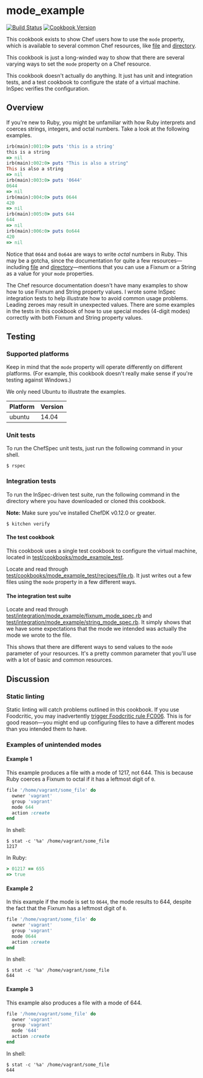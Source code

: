 # mode_example

[![Build Status](https://travis-ci.org/loom-cookbooks/mode_example.svg?branch=master)](https://travis-ci.org/loom-cookbooks/example) [![Cookbook Version](https://img.shields.io/cookbook/v/mode_example.svg)](https://supermarket.chef.io/cookbooks/mode_example)

This cookbook exists to show Chef users how to use the `mode` property, which is available to several common Chef resources, like [file][file] and [directory][directory].

This cookbook is just a long-winded way to show that there are several varying ways to set the `mode` property on a Chef resource.

This cookbook doesn't actually do anything. It just has unit and integration tests, and a test cookbook to configure the state of a virtual machine. InSpec verifies the configuration.

## Overview

If you're new to Ruby, you might be unfamiliar with how Ruby interprets and coerces strings, integers, and octal numbers. Take a look at the following examples.

```ruby
irb(main):001:0> puts 'this is a string'
this is a string
=> nil
irb(main):002:0> puts "This is also a string"
This is also a string
=> nil
irb(main):003:0> puts '0644'
0644
=> nil
irb(main):004:0> puts 0644
420
=> nil
irb(main):005:0> puts 644
644
=> nil
irb(main):006:0> puts 0o644
420
=> nil
```

Notice that `0644` and `0o644` are ways to write *octal* numbers in Ruby. This may be a gotcha, since the documentation for quite a few resources—including [file][file] and [directory][directory]—mentions that you can use a Fixnum or a String as a value for your `mode` properties.

The Chef resource documentation doesn't have many examples to show how to use Fixnum and String property values. I wrote some InSpec integration tests to help illustrate how to avoid common usage problems. Leading zeroes may result in unexpected values. There are some examples in the tests in this cookbook of how to use special modes (4-digit modes) correctly with both Fixnum and String property values.

## Testing

### Supported platforms

Keep in mind that the `mode` property will operate differently on different platforms. (For example, this cookbook doesn't really make sense if you're testing against Windows.)

We only need Ubuntu to illustrate the examples.

Platform | Version
---------|----------
ubuntu   | 14.04

### Unit tests

To run the ChefSpec unit tests, just run the following command in your shell.

```shell
$ rspec
```

### Integration tests

To run the InSpec-driven test suite, run the following command in the directory where you have downloaded or cloned this cookbook.

**Note:** Make sure you've installed ChefDK v0.12.0 or greater.

```shell
$ kitchen verify
```

#### The test cookbook

This cookbook uses a single test cookbook to configure the virtual machine, located in [test/cookbooks/mode_example_test][test-cookbook].

Locate and read through [test/cookbooks/mode_example_test/recipes/file.rb][test-file]. It just writes out a few files using the `mode` property in a few different ways.

#### The integration test suite

Locate and read through [test/integration/mode_example/fixnum_mode_spec.rb][fixnum] and [test/integration/mode_example/string_mode_spec.rb][string]. It simply shows that we have some expectations that the mode we intended was actually the mode we wrote to the file.

This shows that there are different ways to send values to the `mode` parameter of your resources. It's a pretty common parameter that you'll use with a lot of basic and common resources.

## Discussion

### Static linting

Static linting will catch problems outlined in this cookbook. If you use Foodcritic, you may inadvertently [trigger Foodcritic rule FC006](http://www.foodcritic.io/#FC006). This is for good reason—you might end up configuring files to have a different modes than you intended them to have.

### Examples of unintended modes

#### Example 1

This example produces a file with a mode of 1217, not 644. This is because Ruby coerces a Fixnum to octal if it has a leftmost digit of `0`.

```ruby
file '/home/vagrant/some_file' do
  owner 'vagrant'
  group 'vagrant'
  mode 644
  action :create
end
```

In shell:

```shell
$ stat -c '%a' /home/vagrant/some_file
1217
```

In Ruby:

```ruby
> 01217 == 655
=> true
```

#### Example 2

In this example if the mode is set to `0644`, the mode results to 644, despite the fact that the Fixnum has a leftmost digit of `0`.

```ruby
file '/home/vagrant/some_file' do
  owner 'vagrant'
  group 'vagrant'
  mode 0644
  action :create
end
```

In shell:

```shell
$ stat -c '%a' /home/vagrant/some_file
644
```

#### Example 3

This example also produces a file with a mode of 644.

```ruby
file '/home/vagrant/some_file' do
  owner 'vagrant'
  group 'vagrant'
  mode '644'
  action :create
end
```

In shell:

```shell
$ stat -c '%a' /home/vagrant/some_file
644
```

[file]: https://docs.chef.io/resource_file.html
[test-cookbook]: https://github.com/loom-cookbooks/mode_example/tree/master/test/cookbooks/mode_example_test
[test-file]: https://github.com/loom-cookbooks/mode_example/blob/master/test/cookbooks/mode_example_test/recipes/file.rb
[fixnum]: https://github.com/loom-cookbooks/mode_example/blob/master/test/integration/mode_example/fixnum_mode_spec.rb
[string]: https://github.com/loom-cookbooks/mode_example/blob/master/test/integration/mode_example/string_mode_spec.rb
[directory]: https://docs.chef.io/resource_directory.html
